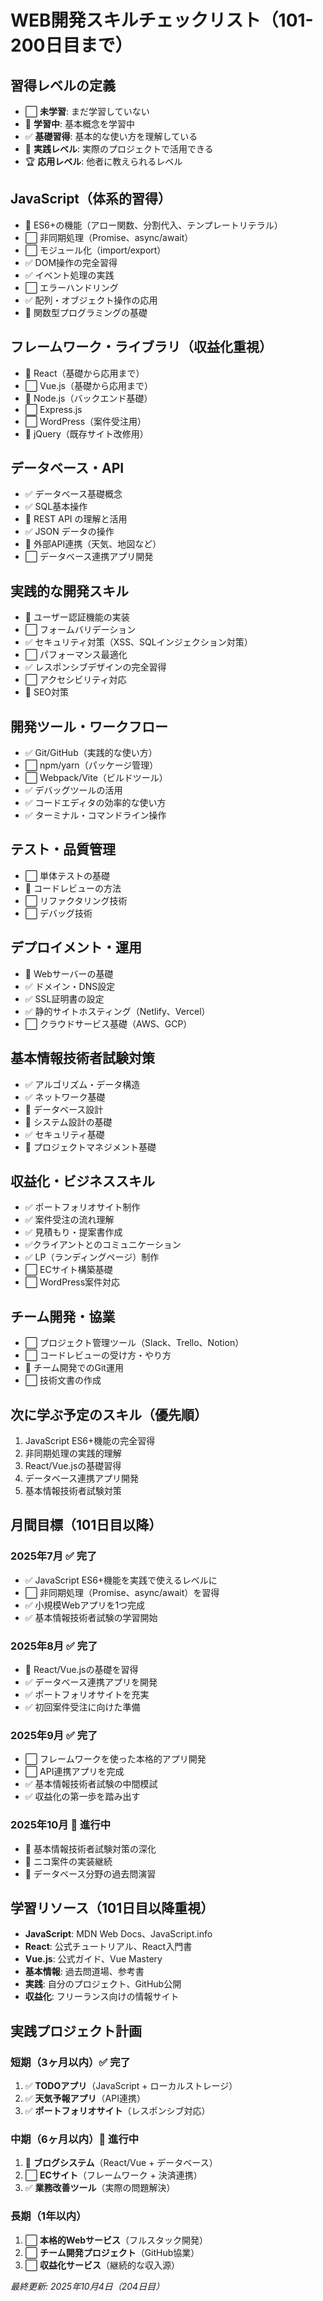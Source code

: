# WEB開発スキルチェックリスト（101-200日目まで）

## 習得レベルの定義
- ⬜ **未学習**: まだ学習していない
- 🔄 **学習中**: 基本概念を学習中
- ✅ **基礎習得**: 基本的な使い方を理解している
- 🌟 **実践レベル**: 実際のプロジェクトで活用できる
- 🏆 **応用レベル**: 他者に教えられるレベル

## JavaScript（体系的習得）
- 🔄 ES6+の機能（アロー関数、分割代入、テンプレートリテラル）
- ⬜ 非同期処理（Promise、async/await）
- ⬜ モジュール化（import/export）
- ✅ DOM操作の完全習得
- ✅ イベント処理の実践
- ⬜ エラーハンドリング
- ✅ 配列・オブジェクト操作の応用
- 🔄 関数型プログラミングの基礎

## フレームワーク・ライブラリ（収益化重視）
- 🔄 React（基礎から応用まで）
- ⬜ Vue.js（基礎から応用まで）
- 🔄 Node.js（バックエンド基礎）
- ⬜ Express.js
- ⬜ WordPress（案件受注用）
- 🔄 jQuery（既存サイト改修用）

## データベース・API
- ✅ データベース基礎概念
- ✅ SQL基本操作
- 🔄 REST API の理解と活用
- ✅ JSON データの操作
- 🔄 外部API連携（天気、地図など）
- ⬜ データベース連携アプリ開発

## 実践的な開発スキル
- 🔄 ユーザー認証機能の実装
- ⬜ フォームバリデーション
- ✅ セキュリティ対策（XSS、SQLインジェクション対策）
- ⬜ パフォーマンス最適化
- ✅ レスポンシブデザインの完全習得
- ⬜ アクセシビリティ対応
- 🔄 SEO対策

## 開発ツール・ワークフロー
- ✅ Git/GitHub（実践的な使い方）
- ⬜ npm/yarn（パッケージ管理）
- ⬜ Webpack/Vite（ビルドツール）
- ✅ デバッグツールの活用
- ✅ コードエディタの効率的な使い方
- ✅ ターミナル・コマンドライン操作

## テスト・品質管理
- ⬜ 単体テストの基礎
- 🔄 コードレビューの方法
- ⬜ リファクタリング技術
- ⬜ デバッグ技術

## デプロイメント・運用
- 🔄 Webサーバーの基礎
- ✅ ドメイン・DNS設定
- ✅ SSL証明書の設定
- ✅ 静的サイトホスティング（Netlify、Vercel）
- ⬜ クラウドサービス基礎（AWS、GCP）

## 基本情報技術者試験対策
- ✅ アルゴリズム・データ構造
- ✅ ネットワーク基礎
- 🔄 データベース設計
- 🔄 システム設計の基礎
- ✅ セキュリティ基礎
- 🔄 プロジェクトマネジメント基礎

## 収益化・ビジネススキル
- ✅ ポートフォリオサイト制作
- ✅ 案件受注の流れ理解
- ✅ 見積もり・提案書作成
- ✅クライアントとのコミュニケーション
- ✅ LP（ランディングページ）制作
- ⬜ ECサイト構築基礎
- ⬜ WordPress案件対応

## チーム開発・協業
- ⬜ プロジェクト管理ツール（Slack、Trello、Notion）
- ⬜ コードレビューの受け方・やり方
- 🔄 チーム開発でのGit運用
- ⬜ 技術文書の作成

## 次に学ぶ予定のスキル（優先順）
1. JavaScript ES6+機能の完全習得
2. 非同期処理の実践的理解
3. React/Vue.jsの基礎習得
4. データベース連携アプリ開発
5. 基本情報技術者試験対策

## 月間目標（101日目以降）
### 2025年7月 ✅ 完了
- ✅ JavaScript ES6+機能を実践で使えるレベルに
- ⬜ 非同期処理（Promise、async/await）を習得
- ✅ 小規模Webアプリを1つ完成
- ✅ 基本情報技術者試験の学習開始

### 2025年8月 ✅ 完了
- 🔄 React/Vue.jsの基礎を習得
- ✅ データベース連携アプリを開発
- ✅ ポートフォリオサイトを充実
- ✅ 初回案件受注に向けた準備

### 2025年9月 ✅ 完了
- ⬜ フレームワークを使った本格的アプリ開発
- ⬜ API連携アプリを完成
- ✅ 基本情報技術者試験の中間模試
- ✅ 収益化の第一歩を踏み出す

### 2025年10月 🔄 進行中
- 🔄 基本情報技術者試験対策の深化
- 🔄 ニコ案件の実装継続
- 🔄 データベース分野の過去問演習

## 学習リソース（101日目以降重視）
- **JavaScript**: MDN Web Docs、JavaScript.info
- **React**: 公式チュートリアル、React入門書
- **Vue.js**: 公式ガイド、Vue Mastery
- **基本情報**: 過去問道場、参考書
- **実践**: 自分のプロジェクト、GitHub公開
- **収益化**: フリーランス向けの情報サイト

## 実践プロジェクト計画
### 短期（3ヶ月以内）✅ 完了
1. ✅ **TODOアプリ**（JavaScript + ローカルストレージ）
2. ✅ **天気予報アプリ**（API連携）
3. ✅ **ポートフォリオサイト**（レスポンシブ対応）

### 中期（6ヶ月以内）🔄 進行中
1. 🔄 **ブログシステム**（React/Vue + データベース）
2. ⬜ **ECサイト**（フレームワーク + 決済連携）
3. ✅ **業務改善ツール**（実際の問題解決）

### 長期（1年以内）
1. ⬜ **本格的Webサービス**（フルスタック開発）
2. ⬜ **チーム開発プロジェクト**（GitHub協業）
3. ⬜ **収益化サービス**（継続的な収入源）

_最終更新: 2025年10月4日（204日目）_ 